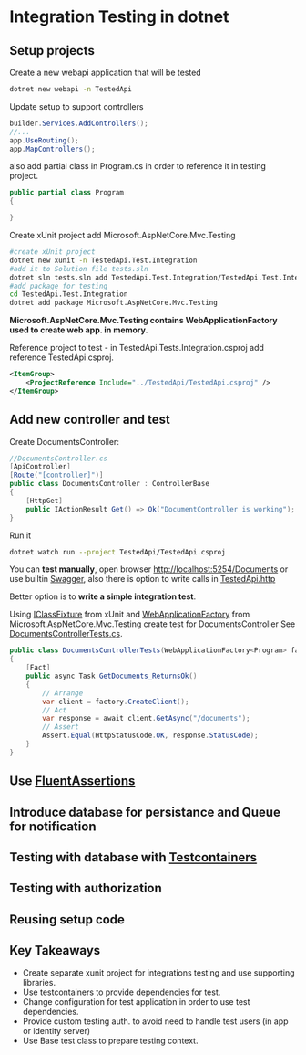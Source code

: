 # Integration Testing in dotnet

## Setup projects

Create a new webapi application that will be tested

```sh
dotnet new webapi -n TestedApi
```

Update setup to support controllers

```csharp
builder.Services.AddControllers(); 
//...
app.UseRouting();
app.MapControllers();
```

also add partial class in Program.cs in order to reference it in testing project.

```csharp
public partial class Program
{

}
```

Create xUnit project add Microsoft.AspNetCore.Mvc.Testing

```sh
#create xUnit project
dotnet new xunit -n TestedApi.Test.Integration
#add it to Solution file tests.sln
dotnet sln tests.sln add TestedApi.Test.Integration/TestedApi.Test.Integration.csproj
#add package for testing
cd TestedApi.Test.Integration
dotnet add package Microsoft.AspNetCore.Mvc.Testing
```

**Microsoft.AspNetCore.Mvc.Testing contains WebApplicationFactory used to create web app. in memory.**

Reference project to test - in TestedApi.Tests.Integration.csproj add reference TestedApi.csproj.

```xml
<ItemGroup>
    <ProjectReference Include="../TestedApi/TestedApi.csproj" />
</ItemGroup>
```

## Add new controller and test

Create DocumentsController:

```csharp
//DocumentsController.cs
[ApiController]
[Route("[controller]")]
public class DocumentsController : ControllerBase
{
    [HttpGet]
    public IActionResult Get() => Ok("DocumentController is working");
}
```

Run it

```sh
dotnet watch run --project TestedApi/TestedApi.csproj
```

You can **test manually**, open browser <http://localhost:5254/Documents> or use builtin [Swagger](http://localhost:5254/swagger/index.html), also there is option to write calls in [TestedApi.http](./TestedApi/TestedApi.http)

Better option is to **write a simple integration test**.

Using [IClassFixture](https://xunit.net/docs/shared-context#class-fixture) from xUnit and [WebApplicationFactory](https://learn.microsoft.com/en-us/aspnet/core/test/integration-tests?view=aspnetcore-8.0) from Microsoft.AspNetCore.Mvc.Testing create test for DocumentsController
See [DocumentsControllerTests.cs](./TestedApi.Test.Integration/DocumentsControllerTests.cs).

```csharp
public class DocumentsControllerTests(WebApplicationFactory<Program> factory) : IClassFixture<WebApplicationFactory<Program>>
{
    [Fact]
    public async Task GetDocuments_ReturnsOk()
    {
        // Arrange
        var client = factory.CreateClient();
        // Act
        var response = await client.GetAsync("/documents");
        // Assert
        Assert.Equal(HttpStatusCode.OK, response.StatusCode);
    }
}
```

## Use [FluentAssertions](https://fluentassertions.com/)

## Introduce database for persistance and Queue for notification

## Testing with database with [Testcontainers](https://testcontainers.com/)

## Testing with authorization

## Reusing setup code

## Key Takeaways

- Create separate xunit project for integrations testing and use supporting libraries.
- Use testcontainers to provide dependencies for test.
- Change configuration for test application in order to use test dependencies.
- Provide custom testing auth. to avoid need to handle test users (in app or identity server)
- Use Base test class to prepare testing context.